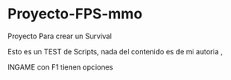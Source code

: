 Proyecto-FPS-mmo
================

Proyecto Para crear un Survival


Esto es un TEST de Scripts, nada del contenido es de mi autoria , 

INGAME con F1 tienen opciones
